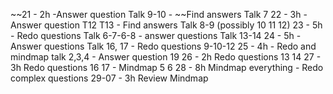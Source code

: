 ~~21 - 2h  -Answer question Talk 9-10 - ~~Find answers Talk 7
22 - 3h - Answer question  T12 T13 - Find answers Talk 8-9 (possibly 10 11 12)
23 - 5h - Redo questions Talk 6-7-6-8 - answer questions Talk 13-14
24 - 5h - Answer questions Talk 16, 17 - Redo questions 9-10-12
25 - 4h - Redo and mindmap talk 2,3,4 - Answer question 19
26 - 2h Redo questions 13 14
27 - 3h Redo questions 16 17 - Mindmap 5 6 
28 - 8h Mindmap everything - Redo complex questions
29-07 - 3h Review Mindmap
